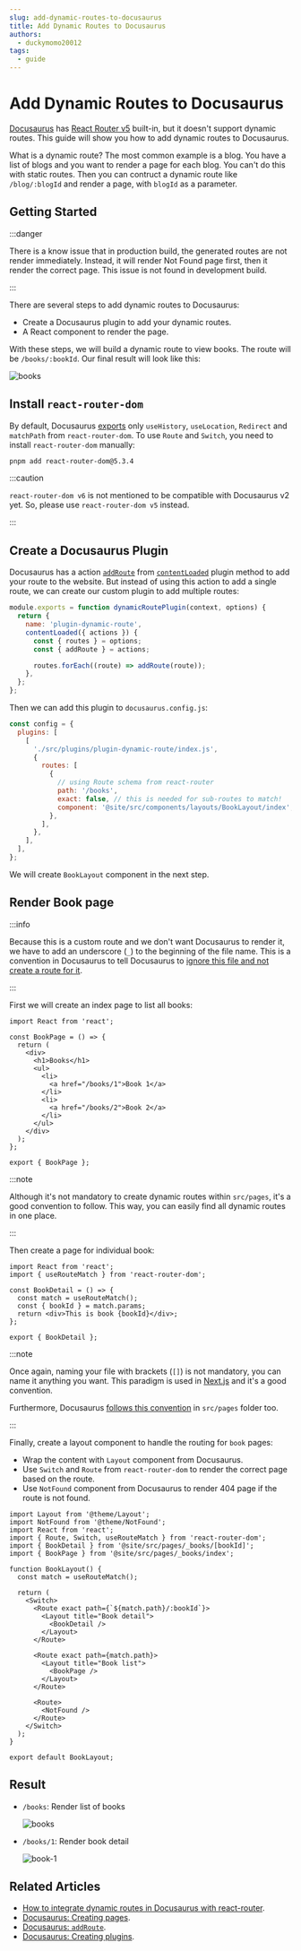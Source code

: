 ```yaml
---
slug: add-dynamic-routes-to-docusaurus
title: Add Dynamic Routes to Docusaurus
authors:
  - duckymomo20012
tags:
  - guide
---
```


# Add Dynamic Routes to Docusaurus

[Docusaurus](https://docusaurus.io/) has [React Router
v5](https://v5.reactrouter.com/) built-in, but it doesn't support dynamic
routes. This guide will show you how to add dynamic routes to Docusaurus.

What is a dynamic route? The most common example is a blog. You have a list of
blogs and you want to render a page for each blog. You can't do this with static
routes. Then you can contruct a dynamic route like `/blog/:blogId` and render a
page, with `blogId` as a parameter.

## Getting Started

:::danger

There is a know issue that in production build, the generated routes are not
render immediately. Instead, it will render Not Found page first, then it render
the correct page. This issue is not found in development build.

:::

There are several steps to add dynamic routes to Docusaurus:

- Create a Docusaurus plugin to add your dynamic routes.
- A React component to render the page.

With these steps, we will build a dynamic route to view books. The route will be
`/books/:bookId`. Our final result will look like this:

![books](https://user-images.githubusercontent.com/64480713/216235183-0c9ec367-b0d0-44b8-92b6-910ef09bfc54.png)

## Install `react-router-dom`

By default, Docusaurus
[exports](https://github.com/facebook/docusaurus/blob/main/packages/docusaurus/src/client/exports/router.ts)
only `useHistory`, `useLocation`, `Redirect` and `matchPath` from
`react-router-dom`. To use `Route` and `Switch`, you need to install
`react-router-dom` manually:

```bash
pnpm add react-router-dom@5.3.4
```

:::caution

`react-router-dom v6` is not mentioned to be compatible with Docusaurus v2 yet.
So, please use `react-router-dom v5` instead.

:::

## Create a Docusaurus Plugin

Docusaurus has a action
[`addRoute`](https://docusaurus.io/docs/api/plugin-methods/lifecycle-apis#addRoute)
from
[`contentLoaded`](https://docusaurus.io/docs/api/plugin-methods/lifecycle-apis#contentLoaded)
plugin method to add your route to the website. But instead of using this action
to add a single route, we can create our custom plugin to add multiple routes:

```js title="src/plugins/plugin-dynamic-route/index.js"
module.exports = function dynamicRoutePlugin(context, options) {
  return {
    name: 'plugin-dynamic-route',
    contentLoaded({ actions }) {
      const { routes } = options;
      const { addRoute } = actions;

      routes.forEach((route) => addRoute(route));
    },
  };
};
```

Then we can add this plugin to `docusaurus.config.js`:

```js title="docusaurus.config.js"
const config = {
  plugins: [
    [
      './src/plugins/plugin-dynamic-route/index.js',
      {
        routes: [
          {
            // using Route schema from react-router
            path: '/books',
            exact: false, // this is needed for sub-routes to match!
            component: '@site/src/components/layouts/BookLayout/index',
          },
        ],
      },
    ],
  ],
};
```

We will create `BookLayout` component in the next step.

## Render Book page

:::info

Because this is a custom route and we don't want Docusaurus to render it, we
have to add an underscore (`_`) to the beginning of the file name. This is a
convention in Docusaurus to tell Docusaurus to
[ignore this file and not create a route for
it](https://docusaurus.io/docs/creating-pages#routing).

:::

First we will create an index page to list all books:

```tsx title="src/pages/_books/index.tsx"
import React from 'react';

const BookPage = () => {
  return (
    <div>
      <h1>Books</h1>
      <ul>
        <li>
          <a href="/books/1">Book 1</a>
        </li>
        <li>
          <a href="/books/2">Book 2</a>
        </li>
      </ul>
    </div>
  );
};

export { BookPage };
```

:::note

Although it's not mandatory to create dynamic routes within `src/pages`, it's a
good convention to follow. This way, you can easily find all dynamic routes in
one place.

:::

Then create a page for individual book:

```tsx title="src/pages/_books/[bookId].tsx"
import React from 'react';
import { useRouteMatch } from 'react-router-dom';

const BookDetail = () => {
  const match = useRouteMatch();
  const { bookId } = match.params;
  return <div>This is book {bookId}</div>;
};

export { BookDetail };
```

:::note

Once again, naming your file with brackets (`[]`) is not mandatory, you can name
it anything you want. This paradigm is used in
[Next.js](https://nextjs.org/docs/routing/introduction#dynamic-route-segments)
and it's a good convention.

Furthermore, Docusaurus [follows this
convention](https://docusaurus.io/docs/creating-pages#routing) in `src/pages`
folder too.

:::

Finally, create a layout component to handle the routing for `book` pages:

- Wrap the content with `Layout` component from Docusaurus.
- Use `Switch` and `Route` from `react-router-dom` to render the correct page
  based on the route.
- Use `NotFound` component from Docusaurus to render 404 page if the route is
  not found.

```tsx title="src/components/layouts/BookLayout/index.tsx"
import Layout from '@theme/Layout';
import NotFound from '@theme/NotFound';
import React from 'react';
import { Route, Switch, useRouteMatch } from 'react-router-dom';
import { BookDetail } from '@site/src/pages/_books/[bookId]';
import { BookPage } from '@site/src/pages/_books/index';

function BookLayout() {
  const match = useRouteMatch();

  return (
    <Switch>
      <Route exact path={`${match.path}/:bookId`}>
        <Layout title="Book detail">
          <BookDetail />
        </Layout>
      </Route>

      <Route exact path={match.path}>
        <Layout title="Book list">
          <BookPage />
        </Layout>
      </Route>

      <Route>
        <NotFound />
      </Route>
    </Switch>
  );
}

export default BookLayout;
```

## Result

- `/books`: Render list of books

  ![books](https://user-images.githubusercontent.com/64480713/216235183-0c9ec367-b0d0-44b8-92b6-910ef09bfc54.png)

- `/books/1`: Render book detail

  ![book-1](https://user-images.githubusercontent.com/64480713/216235301-b5842b6b-b510-4451-bb44-917936459150.png)

## Related Articles

- [How to integrate dynamic routes in Docusaurus with
  react-router](https://stackoverflow.com/questions/63271765/how-to-integrate-dynamic-routes-in-docusaurus-with-react-router/63906923#63906923).
- [Docusaurus: Creating pages](https://docusaurus.io/docs/creating-pages).
- [Docusaurus:
  `addRoute`](https://docusaurus.io/docs/api/plugin-methods/lifecycle-apis#addRoute).
- [Docusaurus: Creating
  plugins](https://docusaurus.io/docs/advanced/plugins#creating-plugins).
